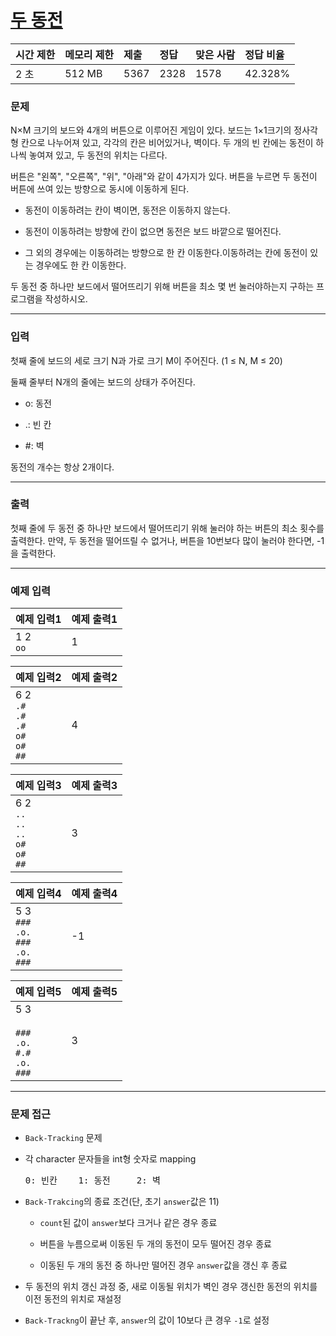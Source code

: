 # [두 동전](https://www.acmicpc.net/problem/16197)

<div align = center>

| 시간 제한 | 메모리 제한 | 제출 | 정답 | 맞은 사람 | 정답 비율 |
| :-------- | :---------- | :--- | :--- | :-------- | :-------- |
| 2 초      | 512 MB      | 5367 | 2328 | 1578      | 42.328%   |

</div>

### 문제

N×M 크기의 보드와 4개의 버튼으로 이루어진 게임이 있다. 보드는 1×1크기의 정사각형 칸으로 나누어져 있고, 각각의 칸은 비어있거나, 벽이다. 두 개의 빈 칸에는 동전이 하나씩 놓여져 있고, 두 동전의 위치는 다르다.

버튼은 "왼쪽", "오른쪽", "위", "아래"와 같이 4가지가 있다. 버튼을 누르면 두 동전이 버튼에 쓰여 있는 방향으로 동시에 이동하게 된다.

  - 동전이 이동하려는 칸이 벽이면, 동전은 이동하지 않는다.

  - 동전이 이동하려는 방향에 칸이 없으면 동전은 보드 바깥으로 떨어진다.

  - 그 외의 경우에는 이동하려는 방향으로 한 칸 이동한다.이동하려는 칸에 동전이 있는 경우에도 한 칸 이동한다.

두 동전 중 하나만 보드에서 떨어뜨리기 위해 버튼을 최소 몇 번 눌러야하는지 구하는 프로그램을 작성하시오.

---

### 입력

첫째 줄에 보드의 세로 크기 N과 가로 크기 M이 주어진다. (1 ≤ N, M ≤ 20)

둘째 줄부터 N개의 줄에는 보드의 상태가 주어진다.

  - o: 동전

  - .: 빈 칸

  - #: 벽

동전의 개수는 항상 2개이다.

---

### 출력

첫째 줄에 두 동전 중 하나만 보드에서 떨어뜨리기 위해 눌러야 하는 버튼의 최소 횟수를 출력한다. 만약, 두 동전을 떨어뜨릴 수 없거나, 버튼을 10번보다 많이 눌러야 한다면, -1을 출력한다.

---

### 예제 입력

| 예제 입력1   | 예제 출력1 |
| :----------- | :--------- |
| 1 2<br/>`oo` | 1          |

| 예제 입력2                                                | 예제 출력2 |
| :-------------------------------------------------------- | :--------- |
| 6 2<br/>`.#`<br/>`.#`<br/>`.#`<br/>`o#`<br/>`o#`<br/>`##` | 4          |

| 예제 입력3                                                | 예제 출력3 |
| :-------------------------------------------------------- | :--------- |
| 6 2<br/>`..`<br/>`..`<br/>`..`<br/>`o#`<br/>`o#`<br/>`##` | 3          |

| 예제 입력4                                            | 예제 출력4 |
| :---------------------------------------------------- | :--------- |
| 5 3<br/>`###`<br/>`.o.`<br/>`###`<br/>`.o.`<br/>`###` | -1         |

| 예제 입력5                                                 | 예제 출력5 |
| :--------------------------------------------------------- | :--------- |
| 5 3<br/><br/>`###`<br/>`.o.`<br/>`#.#`<br/>`.o.`<br/>`###` | 3          |

---

### 문제 접근

  - `Back-Tracking` 문제

  - 각 character 문자들을 int형 숫자로 mapping

    <pre>0: 빈칸    1: 동전     2: 벽</pre>

  - `Back-Trakcing`의 종료 조건(단, 초기 `answer`값은 11)

    - `count`된 값이 `answer`보다 크거나 같은 경우 종료

    - 버튼을 누름으로써 이동된 두 개의 동전이 모두 떨어진 경우 종료

    - 이동된 두 개의 동전 중 하나만 떨어진 경우 `answer`값을 갱신 후 종료

  - 두 동전의 위치 갱신 과정 중, 새로 이동될 위치가 벽인 경우 갱신한 동전의 위치를 이전 동전의 위치로 재설정

  - `Back-Trackng`이 끝난 후, `answer`의 값이 10보다 큰 경우 `-1`로 설정